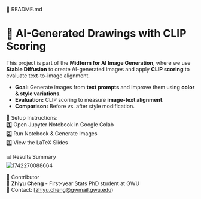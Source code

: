📜 README.md  

# 🚀 AI-Generated Drawings with CLIP Scoring

This project is part of the **Midterm for AI Image Generation**, where we use **Stable Diffusion** to create AI-generated images and apply **CLIP scoring** to evaluate text-to-image alignment.

- **Goal:** Generate images from **text prompts** and improve them using **color & style variations**.
- **Evaluation:** CLIP scoring to measure **image-text alignment**.
- **Comparison:** Before vs. after style modification.



🔧 Setup Instructions:  
1️⃣ Open Jupyter Notebook in Google Colab  
2️⃣ Run Notebook & Generate Images  
3️⃣ View the LaTeX Slides  

📊 Results Summary  
![1742270088664](https://github.com/user-attachments/assets/08ca67dd-894f-44b7-9441-2e72b23944a8)


🙌 Contributor  
👤 **Zhiyu Cheng** - First-year Stats PhD student at GWU  
📧 Contact: [zhiyu.cheng@gwmail.gwu.edu)
